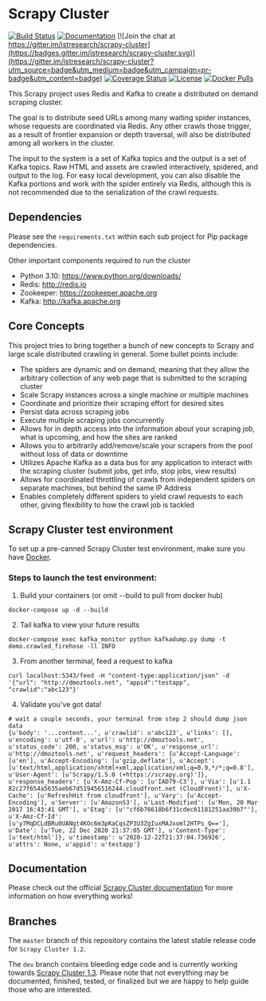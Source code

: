 # Scrapy Cluster

[![Build Status](https://circleci.com/gh/istresearch/scrapy-cluster/tree/dev.svg?style=shield)](https://circleci.com/gh/istresearch/scrapy-cluster) [![Documentation](https://readthedocs.org/projects/scrapy-cluster/badge/?version=dev)](http://scrapy-cluster.readthedocs.io/en/dev/) [![Join the chat at https://gitter.im/istresearch/scrapy-cluster](https://badges.gitter.im/istresearch/scrapy-cluster.svg)](https://gitter.im/istresearch/scrapy-cluster?utm_source=badge&utm_medium=badge&utm_campaign=pr-badge&utm_content=badge) [![Coverage Status](https://coveralls.io/repos/github/istresearch/scrapy-cluster/badge.svg?branch=dev)](https://coveralls.io/github/istresearch/scrapy-cluster?branch=dev) [![License](https://img.shields.io/badge/license-MIT-blue.svg)](https://github.com/istresearch/scrapy-cluster/blob/dev/LICENSE) [![Docker Pulls](https://img.shields.io/docker/pulls/istresearch/scrapy-cluster.svg)](https://hub.docker.com/r/istresearch/scrapy-cluster/)
                 
This Scrapy project uses Redis and Kafka to create a distributed on demand scraping cluster.

The goal is to distribute seed URLs among many waiting spider instances, whose requests are coordinated via Redis. Any other crawls those trigger, as a result of frontier expansion or depth traversal, will also be distributed among all workers in the cluster.

The input to the system is a set of Kafka topics and the output is a set of Kafka topics. Raw HTML and assets are crawled interactively, spidered, and output to the log. For easy local development, you can also disable the Kafka portions and work with the spider entirely via Redis, although this is not recommended due to the serialization of the crawl requests.

## Dependencies

Please see the ``requirements.txt`` within each sub project for Pip package dependencies.

Other important components required to run the cluster

- Python 3.10: https://www.python.org/downloads/
- Redis: http://redis.io
- Zookeeper: https://zookeeper.apache.org
- Kafka: http://kafka.apache.org

## Core Concepts

This project tries to bring together a bunch of new concepts to Scrapy and large scale distributed crawling in general. Some bullet points include:

- The spiders are dynamic and on demand, meaning that they allow the arbitrary collection of any web page that is submitted to the scraping cluster
- Scale Scrapy instances across a single machine or multiple machines
- Coordinate and prioritize their scraping effort for desired sites
- Persist data across scraping jobs
- Execute multiple scraping jobs concurrently
- Allows for in depth access into the information about your scraping job, what is upcoming, and how the sites are ranked
- Allows you to arbitrarily add/remove/scale your scrapers from the pool without loss of data or downtime
- Utilizes Apache Kafka as a data bus for any application to interact with the scraping cluster (submit jobs, get info, stop jobs, view results)
- Allows for coordinated throttling of crawls from independent spiders on separate machines, but behind the same IP Address
- Enables completely different spiders to yield crawl requests to each other, giving flexibility to how the crawl job is tackled

## Scrapy Cluster test environment

To set up a pre-canned Scrapy Cluster test environment, make sure you have [Docker](https://www.docker.com/).

### Steps to launch the test environment:
1. Build your containers (or omit --build to pull from docker hub)
```
docker-compose up -d --build
```
2. Tail kafka to view your future results
```
docker-compose exec kafka_monitor python kafkadump.py dump -t demo.crawled_firehose -ll INFO
```
3. From another terminal, feed a request to kafka
```
curl localhost:5343/feed -H "content-type:application/json" -d '{"url": "http://dmoztools.net", "appid":"testapp", "crawlid":"abc123"}'
```
4. Validate you've got data!
```
# wait a couple seconds, your terminal from step 2 should dump json data
{u'body': '...content...', u'crawlid': u'abc123', u'links': [], u'encoding': u'utf-8', u'url': u'http://dmoztools.net', u'status_code': 200, u'status_msg': u'OK', u'response_url': u'http://dmoztools.net', u'request_headers': {u'Accept-Language': [u'en'], u'Accept-Encoding': [u'gzip,deflate'], u'Accept': [u'text/html,application/xhtml+xml,application/xml;q=0.9,*/*;q=0.8'], u'User-Agent': [u'Scrapy/1.5.0 (+https://scrapy.org)']}, u'response_headers': {u'X-Amz-Cf-Pop': [u'IAD79-C3'], u'Via': [u'1.1 82c27f654a5635aeb67d519456516244.cloudfront.net (CloudFront)'], u'X-Cache': [u'RefreshHit from cloudfront'], u'Vary': [u'Accept-Encoding'], u'Server': [u'AmazonS3'], u'Last-Modified': [u'Mon, 20 Mar 2017 16:43:41 GMT'], u'Etag': [u'"cf6b76618b6f31cdec61181251aa39b7"'], u'X-Amz-Cf-Id': [u'y7MqDCLdBRu0UANgt4KOc6m3pKaCqsZP3U3ZgIuxMAJxoml2HTPs_Q=='], u'Date': [u'Tue, 22 Dec 2020 21:37:05 GMT'], u'Content-Type': [u'text/html']}, u'timestamp': u'2020-12-22T21:37:04.736926', u'attrs': None, u'appid': u'testapp'}
```
## Documentation

Please check out the official [Scrapy Cluster documentation](https://scrapy-cluster.readthedocs.io/en/dev/) for more information on how everything works!

## Branches

The `master` branch of this repository contains the latest stable release code for `Scrapy Cluster 1.2`.

The `dev` branch contains bleeding edge code and is currently working towards [Scrapy Cluster 1.3](https://github.com/istresearch/scrapy-cluster/milestone/3). Please note that not everything may be documented, finished, tested, or finalized but we are happy to help guide those who are interested.
